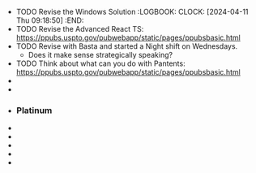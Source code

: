 - TODO Revise the Windows Solution
  :LOGBOOK:
  CLOCK: [2024-04-11 Thu 09:18:50]
  :END:
- TODO Revise the Advanced React TS: https://ppubs.uspto.gov/pubwebapp/static/pages/ppubsbasic.html
- TODO Revise with Basta and started a Night shift on Wednesdays.
	- Does it make sense strategically speaking?
- TODO Think about what can you do with Pantents: https://ppubs.uspto.gov/pubwebapp/static/pages/ppubsbasic.html
-
-
- ### Platinum
-
-
-
-
-
